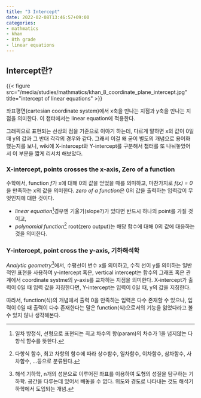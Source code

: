 ```yaml
---
title: "3 Intercept"
date: 2022-02-08T13:46:57+09:00
categories:
- mathmatics
- khan
- 8th grade
- linear equations
---
```


## Intercept란?

{{< figure src="/media/studies/mathmatics/khan_8_coordinate_plane_intercept.jpg" title="intercept of linear equations" >}}

좌표평면(cartesian coordinate system)에서 x축을 만나는 지점과 y축을 만나는 지점을 의미한다.
  이 챕터에서는 linear equation에 적용한다.

그래픽으로 표현되는 선상의 점을 기준으로 이야기 하는데, 다르게 말하면
  x의 값이 0일 때 y의 값과 그 반대 각각의 경우와 같다.
  그래서 이걸 왜 굳이 별도의 개념으로 용어화 했는지를 보니,
  wiki에 X-intercept와 Y-intercept를 구분해서 챕터를 또 나눠놓았어서 이 부분을 짧게 리서치 해보았다.

### X-intercept, points crosses the x-axis, Zero of a function

수학에서, function *f*가 x에 대해 0의 값을 얻었을 때를 의미하고, 마찬가지로 *f(x) = 0*을 만족하는 x의 값을 의미한다.
  *zero of a function*은 0의 값을 출력하는 입력값이 무엇인지에 대한 것이다.

- *linear equation*[^1]경우엔 기울기(slope?)가 있다면 반드시 하나의 point를 가질 것이고,
- *polynomial function*[^2] root(zero output)는 해당 함수에 대해 0의 값에 대응하는 것을 의미한다.

### Y-intercept, point cross the y-axis, 기하해석학

*Analytic geometry*[^3]에서, 수평선이 변수 x를 의미하고, 수직 선이 y를 의미하는 일반적인 표현을 사용하여 y-intercept 혹은, vertical intercept는 함수의 그래프 혹은 관계에서 coordinate systme의 y-axis를 교차하는 지점을 의미한다.
  X-intercept가 출력이 0일 때 입력 값을 지칭한다면, Y-intercept는 입력이 0일 때, y의 값을 지칭한다.

따라서, function(식)의 개념에서 출력 0을 만족하는 입력은 다수 존재할 수 있으나, 입력이 0일 때 출력이 다수 존재한다는 말은 function(식)으로서의 기능을 잃었다라고 볼 수 있지 않나 생각해본다.

[^1]: 일차 방정식, 선형으로 표현되는 최고 차수의 항(param)의 차수가 1을 넘지않는 다항식 함수를 뜻한다.
[^2]: 다항식 함수, 최고 차항의 함수에 따라 상수함수, 일차함수, 이차함수, 삼차함수, 사차함수, ...등으로 분류된다.
[^3]: 해석 기하학, n개의 성분으로 이루어진 좌표를 이용하여 도형의 성질을 탐구하는 기하학. 공간을 다루는데 있어서 빼놓을 수 없다. 위도와 경도로 나타내는 것도 해석기하학에서 도입되는 개념.

